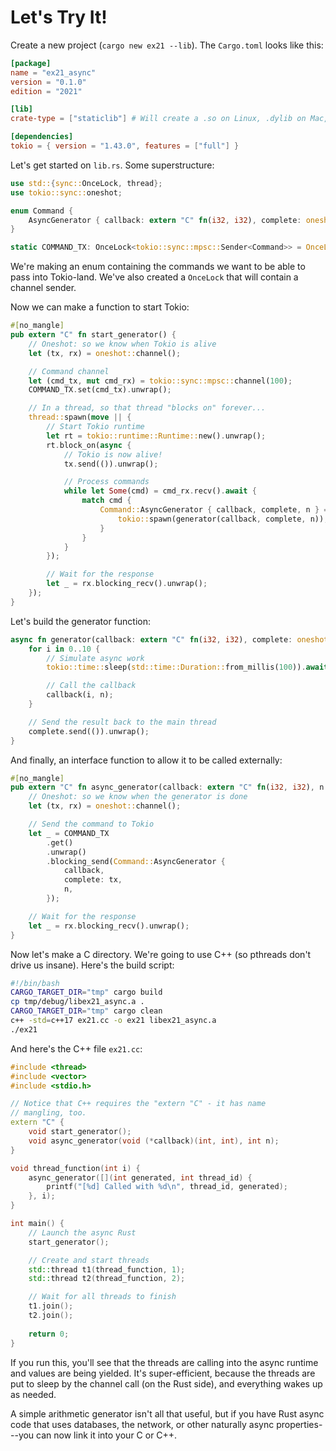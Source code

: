 # Let's Try It!

Create a new project (`cargo new ex21 --lib`). The `Cargo.toml` looks like this:

```toml
[package]
name = "ex21_async"
version = "0.1.0"
edition = "2021"

[lib]
crate-type = ["staticlib"] # Will create a .so on Linux, .dylib on Mac, .dll on Windows

[dependencies]
tokio = { version = "1.43.0", features = ["full"] }
```

Let's get started on `lib.rs`. Some superstructure:

```rust
use std::{sync::OnceLock, thread};
use tokio::sync::oneshot;

enum Command {
    AsyncGenerator { callback: extern "C" fn(i32, i32), complete: oneshot::Sender<()>, n: i32 },
}

static COMMAND_TX: OnceLock<tokio::sync::mpsc::Sender<Command>> = OnceLock::new();
```

We're making an enum containing the commands we want to be able to pass into Tokio-land. We've also created a `OnceLock` that will contain a channel sender.

Now we can make a function to start Tokio:

```rust
#[no_mangle]
pub extern "C" fn start_generator() {
    // Oneshot: so we know when Tokio is alive
    let (tx, rx) = oneshot::channel();

    // Command channel
    let (cmd_tx, mut cmd_rx) = tokio::sync::mpsc::channel(100);
    COMMAND_TX.set(cmd_tx).unwrap();

    // In a thread, so that thread "blocks on" forever...
    thread::spawn(move || {
        // Start Tokio runtime
        let rt = tokio::runtime::Runtime::new().unwrap();
        rt.block_on(async {
            // Tokio is now alive!
            tx.send(()).unwrap();

            // Process commands
            while let Some(cmd) = cmd_rx.recv().await {
                match cmd {
                    Command::AsyncGenerator { callback, complete, n } => {
                        tokio::spawn(generator(callback, complete, n));
                    }
                }
            }
        });

        // Wait for the response
        let _ = rx.blocking_recv().unwrap();
    });
}
```

Let's build the generator function:

```rust
async fn generator(callback: extern "C" fn(i32, i32), complete: oneshot::Sender<()>, n: i32) {
    for i in 0..10 {
        // Simulate async work
        tokio::time::sleep(std::time::Duration::from_millis(100)).await;

        // Call the callback
        callback(i, n);
    }

    // Send the result back to the main thread
    complete.send(()).unwrap();
}
```

And finally, an interface function to allow it to be called externally:

```rust
#[no_mangle]
pub extern "C" fn async_generator(callback: extern "C" fn(i32, i32), n: i32) {
    // Oneshot: so we know when the generator is done
    let (tx, rx) = oneshot::channel();

    // Send the command to Tokio
    let _ = COMMAND_TX
        .get()
        .unwrap()
        .blocking_send(Command::AsyncGenerator {
            callback,
            complete: tx,
            n,
        });

    // Wait for the response
    let _ = rx.blocking_recv().unwrap();
}
```

Now let's make a C directory. We're going to use C++ (so pthreads don't drive us insane). Here's the build script:

```bash
#!/bin/bash
CARGO_TARGET_DIR="tmp" cargo build
cp tmp/debug/libex21_async.a .
CARGO_TARGET_DIR="tmp" cargo clean
c++ -std=c++17 ex21.cc -o ex21 libex21_async.a
./ex21
```

And here's the C++ file `ex21.cc`:

```cpp
#include <thread>
#include <vector>
#include <stdio.h>

// Notice that C++ requires the "extern "C" - it has name
// mangling, too.
extern "C" {
    void start_generator();
    void async_generator(void (*callback)(int, int), int n);
}

void thread_function(int i) {
    async_generator([](int generated, int thread_id) {
        printf("[%d] Called with %d\n", thread_id, generated);
    }, i);
}

int main() {
    // Launch the async Rust
    start_generator();

    // Create and start threads
    std::thread t1(thread_function, 1);
    std::thread t2(thread_function, 2);

    // Wait for all threads to finish
    t1.join();
    t2.join();
    
    return 0;
}
```

If you run this, you'll see that the threads are calling into the async runtime and values are being yielded. It's super-efficient, because the threads are put to sleep by the channel call (on the Rust side), and everything wakes up as needed.

A simple arithmetic generator isn't all that useful, but if you have Rust async code that uses databases, the network, or other naturally async properties---you can now link it into your C or C++.